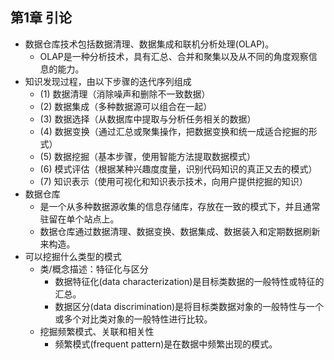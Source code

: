 ## 第1章 引论
- 数据仓库技术包括数据清理、数据集成和联机分析处理(OLAP)。
	- OLAP是一种分析技术，具有汇总、合并和聚集以及从不同的角度观察信息的能力。
- 知识发现过程，由以下步骤的迭代序列组成
	- (1) 数据清理（消除噪声和删除不一致数据）
	- (2) 数据集成（多种数据源可以组合在一起）
	- (3) 数据选择（从数据库中提取与分析任务相关的数据）
	- (4) 数据变换（通过汇总或聚集操作，把数据变换和统一成适合挖掘的形式）
	- (5) 数据挖掘（基本步骤，使用智能方法提取数据模式）
	- (6) 模式评估（根据某种兴趣度度量，识别代码知识的真正又去的模式）
	- (7) 知识表示（使用可视化和知识表示技术，向用户提供挖掘的知识）
- 数据仓库
	- 是一个从多种数据源收集的信息存储库，存放在一致的模式下，并且通常驻留在单个站点上。
	- 数据仓库通过数据清理、数据变换、数据集成、数据装入和定期数据刷新来构造。
- 可以挖掘什么类型的模式
	- 类/概念描述：特征化与区分
		- 数据特征化(data characterization)是目标类数据的一般特性或特征的汇总。
		- 数据区分(data discrimination)是将目标类数据对象的一般特性与一个或多个对比类对象的一般特性进行比较。
	- 挖掘频繁模式、关联和相关性
		- 频繁模式(frequent pattern)是在数据中频繁出现的模式。
